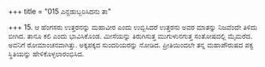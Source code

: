 +++
title = "015 ಎನ್ದಡುಬ್ಬರಿಸಿದನು ತಾ"

+++
15. ಆ ಹೆಂಗಸರು ಉತ್ತರನನ್ನು ಮಹಾವೀರ ಎಂದು ಉಬ್ಬಿಸಿದರೆ ಉತ್ತರನು ಅವರ ಮಾತನ್ನು ನಿಜವೆಂದೇ ತಿಳಿದು ಬೀಗಿದ. ತಾನೂ ಕಲಿ ಎಂದು ಭಾವಿಸಿಕೊಂಡ. ಮೀಸೆಯನ್ನು ತಿರುಗಿಸುತ್ತ ಮುಗುಳುನಗುತ್ತ ಸಂತೋಷದಲ್ಲಿ ಮೈಮರೆದ. ಅವನಿಗೆ ರೋಮಾಂಚನವಾಗಿತ್ತು. ಅಕ್ಕಪಕ್ಕದ ಸುಂದರಿಯರನ್ನು ನೋಡಿದ. ಪ್ರೀತಿಯಿಂದಲೇ ತನ್ನ ಮಹಾಪೌರುಷದ ಪಕ್ವ ಸ್ಥಿತಿಯನ್ನು ಹೇಳಿಕೊಳ್ಳಲಾರಂಭಿಸಿದ.